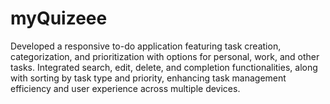 # myQuizeee
Developed a responsive to-do application featuring task creation, categorization, and prioritization with options for personal, work, and other tasks. Integrated search, edit, delete, and completion functionalities, along with sorting by task type and priority, enhancing task management efficiency and user experience across multiple devices.
